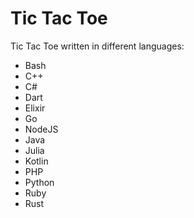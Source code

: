 # Tic Tac Toe

Tic Tac Toe written in different languages:

- Bash
- C++
- C#
- Dart
- Elixir
- Go
- NodeJS
- Java
- Julia
- Kotlin
- PHP
- Python
- Ruby
- Rust
